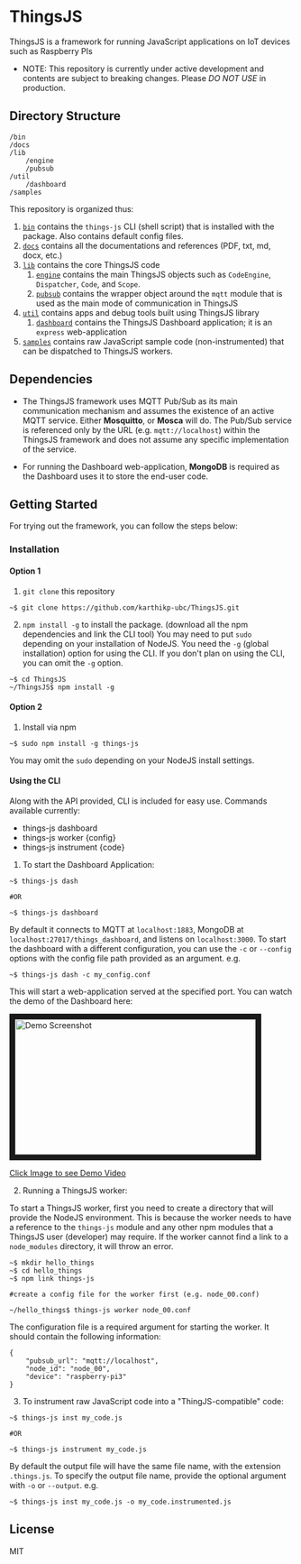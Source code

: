 # ThingsJS
ThingsJS is a framework for running JavaScript applications on IoT devices such as Raspberry PIs

* NOTE: This repository is currently under active development and contents are subject to breaking changes. Please *DO NOT USE* in production.


## Directory Structure

```
/bin
/docs
/lib
    /engine
    /pubsub
/util
    /dashboard
/samples

```
This repository is organized thus:

1. [`bin`](bin/) contains the `things-js` CLI (shell script) that is installed with the package. Also contains default config files.
2. [`docs`](docs/) contains all the documentations and references (PDF, txt, md, docx, etc.)
3. [`lib`](lib/) contains the core ThingsJS code
    1. [`engine`](lib/engine/) contains the main ThingsJS objects such as `CodeEngine`, `Dispatcher`, `Code`, and `Scope`.
    2. [`pubsub`](lib/pubsub/) contains the wrapper object around the `mqtt` module that is used as the main mode of communication in ThingsJS
4. [`util`](util/) contains apps and debug tools built using ThingsJS library
    1. [`dashboard`](lib/dashboard/) contains the ThingsJS Dashboard application; it is an `express` web-application
5. [`samples`](samples/) contains raw JavaScript sample code (non-instrumented) that can be dispatched to ThingsJS workers.


## Dependencies

* The ThingsJS framework uses MQTT Pub/Sub as its main communication mechanism and assumes the existence of an active MQTT service. Either **Mosquitto**, or **Mosca** will do. The Pub/Sub service is referenced only by the URL (e.g. `mqtt://localhost`) within the ThingsJS framework and does not assume any specific implementation of the service.

* For running the Dashboard web-application, **MongoDB** is required as the Dashboard uses it to store the end-user code.


## Getting Started

For trying out the framework, you can follow the steps below:

### Installation

#### Option 1

1. `git clone` this repository
```
~$ git clone https://github.com/karthikp-ubc/ThingsJS.git
```

2. `npm install -g` to install the package. (download all the npm dependencies and link the CLI tool)
You may need to put `sudo` depending on your installation of NodeJS.
You need the `-g` (global installation) option for using the CLI. If you don't plan on using the CLI, you can omit the `-g` option. 
```
~$ cd ThingsJS
~/ThingsJS$ npm install -g
```

#### Option 2

1. Install via npm
```
~$ sudo npm install -g things-js
```
You may omit the `sudo` depending on your NodeJS install settings.


#### Using the CLI

Along with the API provided, CLI is included for easy use.
Commands available currently:
* things-js dashboard
* things-js worker {config}
* things-js instrument {code}


1. To start the Dashboard Application:
```
~$ things-js dash

#OR

~$ things-js dashboard
```
By default it connects to MQTT at `localhost:1883`, MongoDB at `localhost:27017/things_dashboard`, and listens on `localhost:3000`.
To start the dashboard with a different configuration, you can use the `-c` or `--config` options with the config file path provided as an argument.
e.g.
```
~$ things-js dash -c my_config.conf
```

This will start a web-application served at the specified port.
You can watch the demo of the Dashboard here:

<a href="http://ece.ubc.ca/~kumseok/assets/ThingsJS_Migration.mp4" target="_blank"><img src="http://ece.ubc.ca/~kumseok/assets/ThingsJS_Migration.png" 
alt="Demo Screenshot" width="427" height="240" border="10" /><p>Click Image to see Demo Video</p></a>


2. Running a ThingsJS worker:

To start a ThingsJS worker, first you need to create a directory that will provide the NodeJS environment. This is because the worker needs to have a reference to the `things-js` module and any other npm modules that a ThingsJS user (developer) may require. If the worker cannot find a link to a `node_modules` directory, it will throw an error.

```
~$ mkdir hello_things
~$ cd hello_things
~$ npm link things-js

#create a config file for the worker first (e.g. node_00.conf) 

~/hello_things$ things-js worker node_00.conf
```

The configuration file is a required argument for starting the worker. It should contain the following information:

```
{
    "pubsub_url": "mqtt://localhost",
    "node_id": "node_00",
    "device": "raspberry-pi3"
}
```


3. To instrument raw JavaScript code into a "ThingJS-compatible" code:
```
~$ things-js inst my_code.js

#OR

~$ things-js instrument my_code.js
```
By default the output file will have the same file name, with the extension `.things.js`.
To specify the output file name, provide the optional argument with `-o` or `--output`.
e.g.
```
~$ things-js inst my_code.js -o my_code.instrumented.js
```


## License

MIT